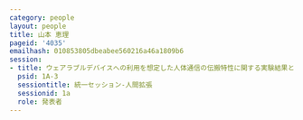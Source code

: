 ```yaml
---
category: people
layout: people
title: 山本 恵理
pageid: '4035'
emailhash: 010853805dbeabee560216a46a1809b6
session:
- title: ウェアラブルデバイスへの利用を想定した人体通信の伝搬特性に関する実験結果と考察
  psid: 1A-3
  sessiontitle: 統一セッション-人間拡張
  sessionid: 1a
  role: 発表者
---
```

